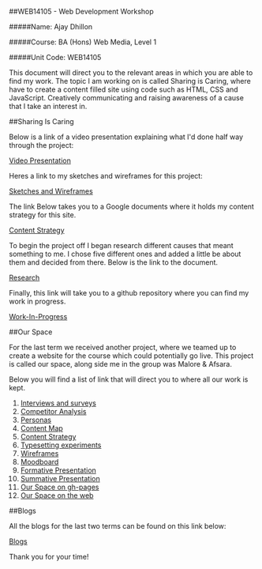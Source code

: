 ##WEB14105 - Web Development Workshop

#####Name: Ajay Dhillon

#####Course: BA (Hons) Web Media, Level 1

#####Unit Code: WEB14105

This document will direct you to the relevant areas in which you are able to find my work. The topic I am working on is called Sharing is Caring, where have to create a content filled site using code such as HTML, CSS and JavaScript. Creatively communicating and raising awareness of a cause that I take an interest in.  

##Sharing Is Caring 

Below is a link of a video presentation explaining what I'd done half way through the project:

[Video Presentation](https://youtu.be/P0Cv8IULkS8)

Heres a link to my sketches and wireframes for this project:

[Sketches and Wireframes](https://docs.google.com/a/students.rave.ac.uk/document/d/1ROBGOV3p7yPBnXsDANhIjhqHbjtCO_42GRAs1oowtaA/edit?usp=sharing)

The link Below takes you to a Google documents where it holds my content strategy for this site.

[Content Strategy](https://docs.google.com/document/d/1SgxYCvEcWa8aMdNzDd2bvRwyaAQsa_frhdah58rKc48/edit?usp=sharing)

To begin the project off I began research different causes that meant something to me. I chose five different ones and added a little be about them and decided from there. Below is the link to the document. 

[Research](https://docs.google.com/document/d/1Q9Pz3DVZIjcdCiQh_qmUZ7nXo1XMCxveBKCq0_H9UpU/edit?usp=sharing)

Finally, this link will take you to a github repository where you can find my work in progress.  

[Work-In-Progress](https://github.com/ajaydhillon/Caring-Final)

##Our Space

For the last term we received another project, where we teamed up to create a website for the course which could potentially go live. This project is called our space, along side me in the group was Malore & Afsara. 

Below you will find a list of link that will direct you to where all our work is kept. 

1. [Interviews and surveys](https://docs.google.com/presentation/d/1kQ-Q7-9wEVwZLkImi1UDxA4oWZzbLE4L-miFYFyNrmc/edit?usp=sharing)
2. [Competitor Analysis](https://docs.google.com/document/d/1oK14XbkmdDTXKpN3u2sV4VbMKfbNPhMTp8B9Dugla_A/edit)
3. [Personas](https://docs.google.com/presentation/d/1kQ-Q7-9wEVwZLkImi1UDxA4oWZzbLE4L-miFYFyNrmc/edit?usp=sharing)
4. [Content Map](https://docs.google.com/a/students.rave.ac.uk/document/d/1iEWkQN0IihALWWl22CzKgbvnmuDOBDeGMCilNg2pWIs/edit?usp=sharing)
5. [Content Strategy](https://docs.google.com/document/d/1gJPvE8Iv6HWIQjleX0mn3CSpSyjlRIm6t30TDxPNhFY/edit#)
6. [Typesetting experiments](https://docs.google.com/presentation/d/1kQ-Q7-9wEVwZLkImi1UDxA4oWZzbLE4L-miFYFyNrmc/edit?usp=sharing)
7. [Wireframes](https://docs.google.com/a/students.rave.ac.uk/document/d/1rTBmykI2qw61KIB8GV6AKvywuUMbfoJGAA_lZXKxTx8/edit?usp=sharing)
8. [Moodboard](https://docs.google.com/presentation/d/1kQ-Q7-9wEVwZLkImi1UDxA4oWZzbLE4L-miFYFyNrmc/edit?usp=sharing)
9. [Formative Presentation](https://docs.google.com/presentation/d/1kQ-Q7-9wEVwZLkImi1UDxA4oWZzbLE4L-miFYFyNrmc/edit#slide=id.gc6f90357f_0_31)
10. [Summative Presentation](https://youtu.be/wKMSmiXKRyY)
11. [Our Space on gh-pages](https://github.com/Malore123/ourspace2)
12. [Our Space on the web](http://malore123.github.io/ourspace2/)

##Blogs

All the blogs for the last two terms can be found on this link below:

[Blogs](https://medium.com/@a.dhillon)


Thank you for your time!
